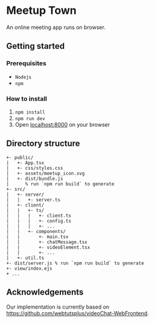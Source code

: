 # Meetup Town
An online meeting app runs on browser.

## Getting started
### Prerequisites
- `Nodejs`
- `npm`

### How to install
1. `npm install`
2. `npm run dev` 
3. Open [localhost:8000](http://localhost:8000) on your browser

## Directory structure

```
+- public/
|   +- App.tsx
|   +- css/styles.css
|   +- assets/meetup_icon.svg
|   +- dist/bundle.js
|      % run `npm run build` to generate
+- src/
|   +- server/
|   |   +- server.ts
|   +- client/
|   |   +- ts/
|   |   |   +- client.ts
|   |   |   +- config.ts
|   |   |   +- ...
|   |   +- components/
|   |       +- main.tsx
|   |       +- chatMessage.tsx
|   |       +- videoElement.tsx
|   |       +- ...
|   +- util.ts
+- dist/server.js % run `npm run build` to generate
+- view/index.ejs
+ ...
```

## Acknowledgements

Our implementation is currently based on <https://github.com/webtutsplus/videoChat-WebFrontend>.



